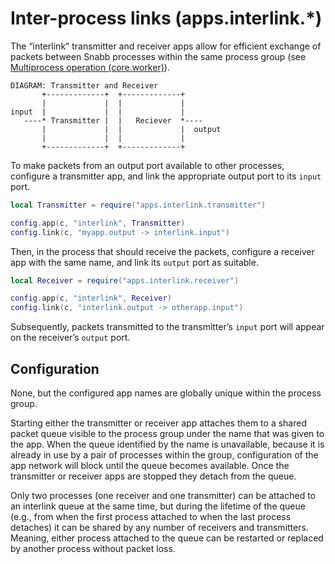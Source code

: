 # Inter-process links (apps.interlink.*)

The “interlink” transmitter and receiver apps allow for efficient exchange
of packets between Snabb processes within the same process group (see
[Multiprocess operation (core.worker)](#multiprocess-operation-core.worker)).

    DIAGRAM: Transmitter and Receiver
           +-------------+  +-------------+
           |             |  |             |
    input  |             |  |             |
       ----* Transmitter |  |   Reciever  *----
           |             |  |             |  output
           |             |  |             |
           +-------------+  +-------------+

To make packets from an output port available to other processes, configure a
transmitter app, and link the appropriate output port to its `input` port.

```lua
local Transmitter = require("apps.interlink.transmitter")

config.app(c, "interlink", Transmitter)
config.link(c, "myapp.output -> interlink.input")
```

Then, in the process that should receive the packets, configure a receiver app
with the same name, and link its `output` port as suitable.

```lua
local Receiver = require("apps.interlink.receiver")

config.app(c, "interlink", Receiver)
config.link(c, "interlink.output -> otherapp.input")
```

Subsequently, packets transmitted to the transmitter’s `input` port will appear
on the receiver’s `output` port.

## Configuration

None, but the configured app names are globally unique within the process
group.

Starting either the transmitter or receiver app attaches them to a shared
packet queue visible to the process group under the name that was given to the
app. When the queue identified by the name is unavailable, because it is
already in use by a pair of processes within the group, configuration of the
app network will block until the queue becomes available. Once the transmitter
or receiver apps are stopped they detach from the queue.

Only two processes (one receiver and one transmitter) can be attached to an
interlink queue at the same time, but during the lifetime of the queue (e.g.,
from when the first process attached to when the last process detaches) it can
be shared by any number of receivers and transmitters. Meaning, either process
attached to the queue can be restarted or replaced by another process without
packet loss.
